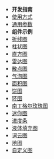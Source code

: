 * **开发指南**
 * [使用方式](guide.md)
 * [通用参数](explanation.md)
* **组件示例**
 * [折线图](line.md)
 * [柱状图](column.md)
 * [直方图](histogram.md)
 * [雷达图](radar.md)
 * [散点图](point.md)
 * [气泡图](bubble.md)
 * [面积图](area.md)
 * [饼图](pie.md)
 * [环图](ring.md)
 * [南丁格尔玫瑰图](nightingale.md)
 * [迷你图](sparkline.md)
 * [进度条](progress.md)
 * [液体填充图](liquidfill.md)
 * [词云图](wordcloud.md)
 * [地图](map.md)
 * [自定义图](custom.md)
